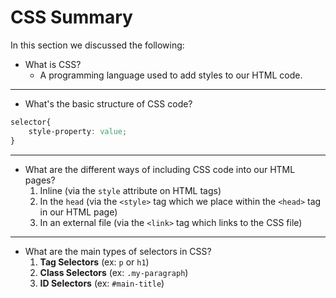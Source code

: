 # CSS Summary

In this section we discussed the following:

- What is CSS?
    - A programming language used to add styles to our HTML code.

----

- What's the basic structure of CSS code?

```css
selector{
    style-property: value;
}
```

----

- What are the different ways of including CSS code into our HTML pages?
    1. Inline (via the `style` attribute on HTML tags)
    2. In the `head` (via the `<style>` tag which we place within the `<head>` tag in our HTML page)
    3. In an external file (via the `<link>` tag which links to the CSS file)

----

- What are the main types of selectors in CSS?
    1. __Tag Selectors__ (ex: `p` or `h1`)
    2. __Class Selectors__ (ex: `.my-paragraph`)
    3. __ID Selectors__ (ex: `#main-title`)